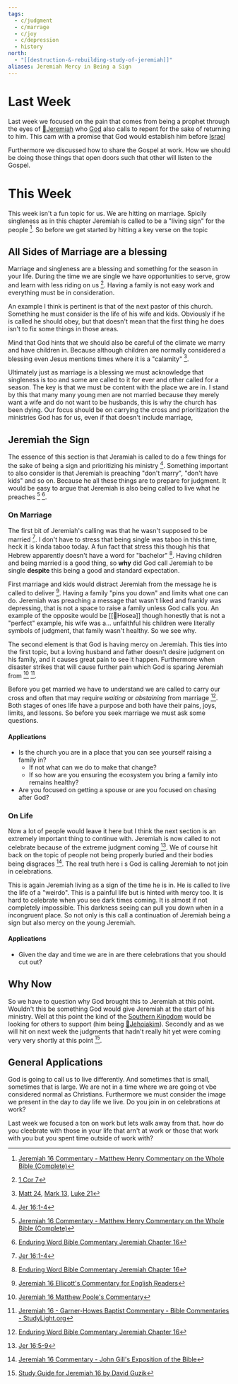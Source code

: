 ```yaml
---
tags:
  - c/judgment
  - c/marrage
  - c/joy
  - c/depression
  - history
north:
  - "[[destruction-&-rebuilding-study-of-jeremiah]]"
aliases: Jeremiah Mercy in Being a Sign
---
```



# Last Week
Last week we focused on the pain that comes from being a prophet through the eyes of [🧑Jeremiah](%F0%9F%A7%91Jeremiah.md) who [God](God.md) also calls to repent for the sake of returning to him. This cam with a promise that God would establish him before [Israel](p-nation-of-israel.md)

Furthermore we discussed how to share the Gospel at work. How we should be doing those things that open doors such that other will listen to the Gospel.

# This Week
This week isn't a fun topic for us. We are hitting on marriage. Spicily singleness as in this chapter Jeremiah is called to be a "living sign" for the people [^matthew-henry]. So before we get started by hitting a key verse on the topic

## All Sides of Marriage are a blessing
Marriage and singleness are a blessing and something for the season in your life. During the time we are single we have opportunities to serve, grow and learn with less riding on us [^3]. Having a family is not easy work and everything must be in consideration.

An example I think is pertinent is that of the next pastor of this church. Something he must consider is the life of his wife and kids. Obviously if he is called he should obey, but that doesn't mean that the first thing he does isn't to fix some things in those areas.

Mind that God hints that we should also be careful of the climate we marry and have children in. Because although children are normally considered a blessing even Jesus mentions times where it is a "calamity" [^4]. 

Ultimately just as marriage is a blessing we must acknowledge that singleness is too and some are called to it for ever and other called for a season. The key is that we must be content with the place we are in. I stand by this that many many young men are not married because they merely want a wife and do not want to be husbands, this is why the church has been dying. Our focus should be on carrying the cross and prioritization the ministries God has for us, even if that doesn't include marriage,

## Jeremiah the Sign
The essence of this section is that Jeramiah is called to do a few things for the sake of being a sign and prioritizing his ministry [^1].  Something important to also consider is that Jeremiah is preaching "don't marry", "don't have kids" and so on. Because he all these things are to prepare for judgment. It would be easy to argue that Jeremiah is also being called to live what he preaches [^matthew-henry] [^enduring-word].


[^1]: [Jer 16:1-4](Jer%2016.md)


### On Marriage
The first bit of Jeremiah's calling was that he wasn't supposed to be married [^1]. I don't have to stress that being single was taboo in this time, heck it is kinda taboo today. A fun fact that stress this though his that Hebrew apparently doesn't have a word for "bachelor" [^enduring-word]. Having children and being married is a good thing, so **why** did God call Jeremiah to be single **despite** this being a good and standard expectation.

First marriage and kids would distract Jeremiah from the message he is called to deliver [^ellicott]. Having a family "pins you down" and limits what one can do. Jeremiah was preaching a message that wasn't liked and frankly was depressing, that is not a space to raise a family unless God calls you. An example of the opposite would be [[🧑Hosea]] though honestly that is not a "perfect" example, his wife was a... unfaithful his children were literally symbols of judgment, that family wasn't healthy. So we see why.

The second element is that God is having mercy on Jeremiah. This ties into the first topic, but a loving husband and father doesn't desire judgment on his family, and it causes great pain to see it happen. Furthermore when disaster strikes that will cause further pain which God is sparing Jeremiah from [^matthew-poole] [^garner-howes].

Before you get married we have to understand we are called to carry our cross and often that may require *waiting* or *abstaining* from marriage [^enduring-word]. Both stages of ones life have a purpose and both have their pains, joys, limits, and lessons. So before you seek marriage we must ask some questions.

#### Applications
- Is the church you are in a place that you can see yourself raising a family in?
    - If not what can we do to make that change?
    - If so how are you ensuring the ecosystem you bring a family into remains healthy?
- Are you focused on getting a spouse or are you focused on chasing after God?

### On Life
Now a lot of people would leave it here but I think the next section is an extremely important thing to continue with. Jeremiah is now called to not celebrate because of the extreme judgment coming [^2].  We of course hit back on the topic of people not being properly buried and their bodies being disgraces [^john-gill]. The real truth here i s God is calling Jeremiah to not join in celebrations.

This is again Jeremiah living as a sign of the time he is in. He is called to live the life of a "weirdo". This is a painful life but is hinted with mercy too. It is hard to celebrate when you see dark times coming. It is almost if not completely impossible. This darkness seeing can pull you down when in a incongruent place. So not only is this call a continuation of Jeremiah being a sign but also mercy on the young Jeremiah.

#### Applications
- Given the day and time we are in are there celebrations that you should cut out?

## Why Now
So we have to question why God brought this to Jeremiah at this point. Wouldn't this be something God would give Jeremiah at the start of his ministry. Well at this point the kind of the [Southern Kingdom](Southern%20Kingdom.md) would be looking for others to support  (him being [🧑Jehoiakim](%F0%9F%A7%91Jehoiakim.md)). Secondly and as we will hit on next week the judgments that  hadn't really hit yet were coming very very shortly at this point [^guzik].

## General Applications
God is going to call us to live differently. And sometimes that is small, sometimes that is large. We are not in a time where we are going ot vbe considered normal as Christians. Furthermore we must consider the image we present in the day to day life we live. Do you join in on celebrations at work? 

Last week we focused a ton on work but lets walk away from that. how do you cleebrate with those in your life that arn't at work or those that work with you but you spent time outside of work with?


[^2]: [Jer 16:5-9](Jer%2016.md)

[^3]: [1 Cor 7](1%20Cor%207.md)

[^4]:  [Matt 24](Matt%2024.md), [Mark 13](Mark%2013.md), [Luke 21](Luke%2021.md)

[^guzik]: [Study Guide for Jeremiah 16 by David Guzik](https://www.blueletterbible.org/comm/guzik_david/study-guide/jeremiah/jeremiah-16.cfm)

[^garner-howes]: [Jeremiah 16 - Garner-Howes Baptist Commentary - Bible Commentaries - StudyLight.org](https://www.studylight.org/commentaries/eng/ghb/jeremiah-16.html)

[^matthew-poole]: [Jeremiah 16 Matthew Poole's Commentary](https://biblehub.com/commentaries/poole/jeremiah/16.htm)

[^ellicott]: [Jeremiah 16 Ellicott's Commentary for English Readers](https://biblehub.com/commentaries/ellicott/jeremiah/16.htm)

[^john-gill]: [Jeremiah 16 Commentary - John Gill's Exposition of the Bible](https://www.biblestudytools.com/commentaries/gills-exposition-of-the-bible/jeremiah-16/)

[^matthew-henry]: [Jeremiah 16 Commentary - Matthew Henry Commentary on the Whole Bible (Complete)](https://www.biblestudytools.com/commentaries/matthew-henry-complete/jeremiah/16.html)

[^enduring-word]: [Enduring Word Bible Commentary Jeremiah Chapter 16](https://enduringword.com/bible-commentary/jeremiah-16/)
